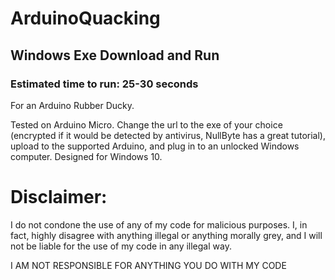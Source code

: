 # ArduinoQuacking

## Windows Exe Download and Run
### Estimated time to run: 25-30 seconds
For an Arduino Rubber Ducky. 

Tested on Arduino Micro. Change the url to the exe of your choice (encrypted if it would be detected by antivirus, NullByte has a great tutorial), upload to the supported Arduino, and plug in to an unlocked Windows computer. Designed for Windows 10.



# Disclaimer:

I do not condone the use of any of my code for malicious purposes. I, in fact, highly disagree with anything illegal or anything morally grey, and I will not be liable for the use of my code in any illegal way.

I AM NOT RESPONSIBLE FOR ANYTHING YOU DO WITH MY CODE
